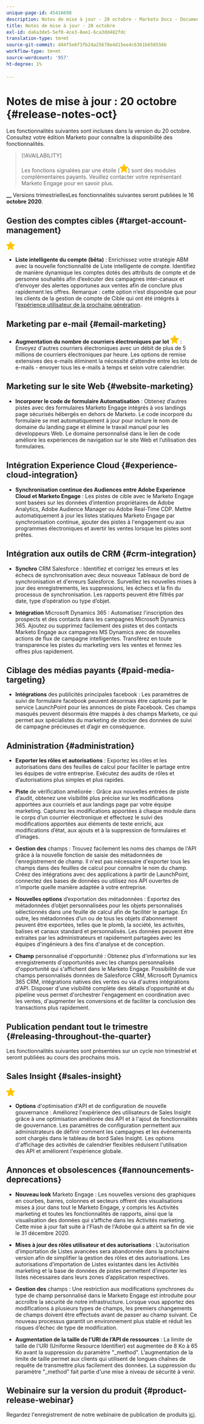 ```yaml
---
unique-page-id: 45416698
description: Notes de mise à jour - 20 octobre - Marketo Docs - Documentation du produit
title: Notes de mise à jour - 20 octobre
exl-id: da6a3de5-5ef0-4ce3-8ee1-6ca3dd482fdc
translation-type: tm+mt
source-git-commit: d44f5e6f3fb24a25678e4d15ee4c6361b658556b
workflow-type: tm+mt
source-wordcount: '957'
ht-degree: 1%

---
```


# Notes de mise à jour : 20 octobre {#release-notes-oct}

Les fonctionnalités suivantes sont incluses dans la version du 20 octobre. Consultez votre édition Marketo pour connaître la disponibilité des fonctionnalités.

>[!AVAILABILITY]
>
>Les fonctions signalées par une étoile (![](assets/yellow-star.png)) sont des modules complémentaires payants. Veuillez contacter votre représentant Marketo Engage pour en savoir plus.

**__** Versions trimestriellesLes fonctionnalités suivantes seront publiées le 16  **octobre 2020**.

## Gestion des comptes cibles {#target-account-management}

![(étoile)](assets/yellow-star.png)

* **Liste intelligente du compte (bêta)** : Enrichissez votre stratégie ABM avec la nouvelle fonctionnalité de Liste intelligente de compte. Identifiez de manière dynamique les comptes dotés des attributs de compte et de personne souhaités afin d’exécuter des campagnes inter-canaux et d’envoyer des alertes opportunes aux ventes afin de conclure plus rapidement les offres. Remarque : cette option n’est disponible que pour les clients de la gestion de compte de Cible qui ont été intégrés à l’[expérience utilisateur de la prochaine génération](https://nation.marketo.com/t5/Employee-Blogs/The-Next-Generation-Marketo-Engage-Experience/ba-p/304205).

## Marketing par e-mail {#email-marketing}

* **Augmentation du nombre de courriers électroniques par lot  ![(étoile)](assets/yellow-star.png)** : Envoyez d&#39;autres courriers électroniques avec un débit de plus de 5 millions de courriers électroniques par heure. Les options de remise extensives des e-mails éliminent la nécessité d&#39;attendre entre les lots de e-mails - envoyer tous les e-mails à temps et selon votre calendrier.

## Marketing sur le site Web {#website-marketing}

* **Incorporer le code de formulaire Automatisation** : Obtenez d’autres pistes avec des formulaires Marketo Engage intégrés à vos landings page sécurisés hébergés en dehors de Marketo. Le code incorporé du formulaire se met automatiquement à jour pour inclure le nom de domaine du landing page et élimine le travail manuel pour les développeurs Web. Le domaine personnalisé dans le lien de code améliore les expériences de navigation sur le site Web et l’utilisation des formulaires.

## Intégration Experience Cloud {#experience-cloud-integration}

* **Synchronisation continue des Audiences entre Adobe Experience Cloud et Marketo Engage** : Les pistes de cible avec le Marketo Engage sont basées sur les données d’intention propriétaires de Adobe Analytics, Adobe Audience Manager ou Adobe Real-Time CDP. Mettre automatiquement à jour les listes statiques Marketo Engage par synchronisation continue, ajouter des pistes à l&#39;engagement ou aux programmes électroniques et avertir les ventes lorsque les pistes sont prêtes.

## Intégration aux outils de CRM {#crm-integration}

* **Synchro** CRM Salesforce : Identifiez et corrigez les erreurs et les échecs de synchronisation avec deux nouveaux Tableaux de bord de synchronisation et d&#39;erreurs Salesforce. Surveillez les nouvelles mises à jour des enregistrements, les suppressions, les échecs et la fin du processus de synchronisation. Les rapports peuvent être filtrés par date, type d’opération ou type d’objet.

* **Intégration** Microsoft Dynamics 365 : Automatisez l&#39;inscription des prospects et des contacts dans les campagnes Microsoft Dynamics 365. Ajoutez ou supprimez facilement des pistes et des contacts Marketo Engage aux campagnes MS Dynamics avec de nouvelles actions de flux de campagne intelligentes. Transférez en toute transparence les pistes du marketing vers les ventes et fermez les offres plus rapidement.

## Ciblage des médias payants {#paid-media-targeting}

* **Intégrations** des publicités principales facebook : Les paramètres de suivi de formulaire facebook peuvent désormais être capturés par le service LaunchPoint pour les annonces de piste Facebook. Ces champs masqués peuvent désormais être mappés à des champs Marketo, ce qui permet aux spécialistes du marketing de stocker des données de suivi de campagne précieuses et d’agir en conséquence.

## Administration {#administration}

* **Exporter les rôles et autorisations** : Exportez les rôles et les autorisations dans des feuilles de calcul pour faciliter le partage entre les équipes de votre entreprise. Exécutez des audits de rôles et d’autorisations plus simples et plus rapides.

* **Piste** de vérification améliorée : Grâce aux nouvelles entrées de piste d’audit, obtenez une visibilité plus précise sur les modifications apportées aux courriels et aux landings page par votre équipe marketing. Capturez les modifications apportées à chaque module dans le corps d’un courrier électronique et effectuez le suivi des modifications apportées aux éléments de texte enrichi, aux modifications d’état, aux ajouts et à la suppression de formulaires et d’images.

* **Gestion des** champs : Trouvez facilement les noms des champs de l&#39;API grâce à la nouvelle fonction de saisie des métadonnées de l&#39;enregistrement de champ. Il n&#39;est pas nécessaire d&#39;exporter tous les champs dans des feuilles de calcul pour connaître le nom du champ. Créez des intégrations avec des applications à partir de LaunchPoint, connectez des bases de données ou utilisez nos API ouvertes de n&#39;importe quelle manière adaptée à votre entreprise.

* **Nouvelles options** d’exportation des métadonnées : Exportez des métadonnées d’objet personnalisées pour les objets personnalisés sélectionnés dans une feuille de calcul afin de faciliter le partage. En outre, les métadonnées d’un ou de tous les objets d’abonnement peuvent être exportées, telles que le plomb, la société, les activités, balises et canaux standard et personnalisés. Les données peuvent être extraites par les administrateurs et rapidement partagées avec les équipes d&#39;ingénieurs à des fins d&#39;analyse et de conception.

* **Champ** personnalisé d&#39;opportunité : Obtenez plus d&#39;informations sur les enregistrements d&#39;opportunités avec les champs personnalisés d&#39;opportunité qui s&#39;affichent dans le Marketo Engage. Possibilité de vue champs personnalisés données de Salesforce CRM, Microsoft Dynamics 365 CRM, intégrations natives des ventes ou via d&#39;autres intégrations d&#39;API. Disposer d&#39;une visibilité complète des détails d&#39;opportunité et du pipeline vous permet d&#39;orchestrer l&#39;engagement en coordination avec les ventes, d&#39;augmenter les conversions et de faciliter la conclusion des transactions plus rapidement.

## Publication pendant tout le trimestre {#releasing-throughout-the-quarter}

Les fonctionnalités suivantes sont présentées sur un cycle non trimestriel et seront publiées au cours des prochains mois.

## Sales Insight {#sales-insight}

![(étoile)](assets/yellow-star.png)

* **Options** d&#39;optimisation d&#39;API et de configuration de nouvelle gouvernance : Améliorez l&#39;expérience des utilisateurs de Sales Insight grâce à une optimisation améliorée des API et à l&#39;ajout de fonctionnalités de gouvernance. Les paramètres de configuration permettent aux administrateurs de définir comment les campagnes et les événements sont chargés dans le tableau de bord Sales Insight. Les options d&#39;affichage des activités de calendrier flexibles réduisent l&#39;utilisation des API et améliorent l&#39;expérience globale.

## Annonces et obsolescences {#announcements-deprecations}

* **Nouveau look** Marketo Engage : Les nouvelles versions des graphiques en courbes, barres, colonnes et secteurs offrent des visualisations mises à jour dans tout le Marketo Engage, y compris les Activités marketing et toutes les fonctionnalités de rapports, ainsi que la visualisation des données qui s’affiche dans les Activités marketing. Cette mise à jour fait suite à l&#39;Flash de l&#39;Adobe qui a atteint sa fin de vie le 31 décembre 2020.

* **Mises à jour des rôles utilisateur et des autorisations** : L’autorisation d’importation de Listes avancées sera abandonnée dans la prochaine version afin de simplifier la gestion des rôles et des autorisations. Les autorisations d’importation de Listes existantes dans les Activités marketing et la base de données de pistes permettent d’importer les listes nécessaires dans leurs zones d’application respectives.

* **Gestion des** champs : Une restriction aux modifications synchrones du type de champ personnalisé dans le Marketo Engage est introduite pour accroître la sécurité de notre infrastructure. Lorsque vous apportez des modifications à plusieurs types de champs, les premiers changements de champs doivent être effectués avant de passer au champ suivant. Ce nouveau processus garantit un environnement plus stable et réduit les risques d’échec de type de modification.

* **Augmentation de la taille de l’URI de l’API de ressources** : La limite de taille de l&#39;URI (Uniforme Resource Identifier) est augmentée de 8 Ko à 65 Ko avant la suppression du paramètre &quot;_method&quot;. L’augmentation de la limite de taille permet aux clients qui utilisent de longues chaînes de requête de transmettre plus facilement des données. La suppression du paramètre &quot;_method&quot; fait partie d&#39;une mise à niveau de sécurité à venir.

## Webinaire sur la version du produit {#product-release-webinar}

Regardez l&#39;enregistrement de notre webinaire de publication de produits [ici](https://engage.marketo.com/Oct_20_Release_OnDemand.html).
